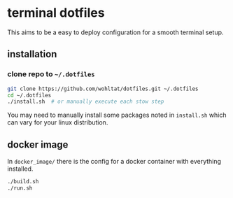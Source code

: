 # terminal dotfiles
This aims to be a easy to deploy configuration for a smooth terminal setup.

## installation
### clone repo to `~/.dotfiles`
``` bash
git clone https://github.com/wohltat/dotfiles.git ~/.dotfiles
cd ~/.dotfiles
./install.sh  # or manually execute each stow step
``` 
You may need to manually install some packages noted in `install.sh` which can vary for your linux distribution.

## docker image
In `docker_image/` there is the config for a docker container with everything installed.
``` bash
./build.sh
./run.sh
``` 
